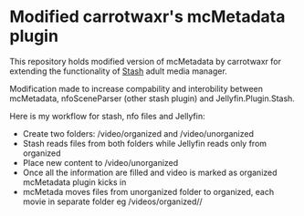 # Modified carrotwaxr's mcMetadata plugin

This repository holds modified version of mcMetadata by carrotwaxr for extending the functionality of [Stash](https://github.com/stashapp/stash) adult media manager.

Modification made to increase compability and interobility between mcMetadata, nfoSceneParser (other stash plugin) and Jellyfin.Plugin.Stash.

Here is my workflow for stash, nfo files and Jellyfin:
- Create two folders: /video/organized and /video/unorganized
- Stash reads files from both folders while Jellyfin reads only from organized
- Place new content to /video/unorganized
- Once all the information are filled and video is marked as organized mcMetadata plugin kicks in
- mcMetada moves files from unorganized folder to organized, each movie in separate folder eg /videos/organized/<Studio>/<Title> (<Date>)/<Title> (<Date>).mp4
- Once the file has been moved, in the same folder movie.nfo, folder.jpg and backdrop.jpg are being generated
- Jellyfin scans /video/organized folder and load data from movie.nfo, folder.jpg and backdrop.jpg files
- Jellyfin displays rating from "rating" field and pulls any additional data from Stash using Jellyfin.Plugin.Stash
- Jellyfin.Plugin.Stash can be set to load tags for scenes and performers which then can be used to filter content
- Jellyfin updates movie.nfo file if necessary
- nfoSceneParser can read movie.nfo file and fill most of the information back if necessary (including rating, studio and tags)

## What was added or changed:

- added hook on performer update that extracts new image, so you don't have to run it manually or update scene
- added possibility to change batch size (there is an unknown bug when batch size is bigger than 1)
- removed requirement for scene to have stashId
- added posibility to change the name of generated nfo file, so now it can be movie.nfo which can be automatically updated by Jellyfin
- added posibility to change the name of generated poster image, so now you can name it folder.jpg and Jellyfin won't generate additional file
- added posibility to generate backdrop.jpg which can be read by Jellyfin
- added posibility to modify which rating field to use so you can export your ratings into "rating" field instead of "userrating", which can be read and correctly displayed by Jellyfin.
- added exporting of director for scene
- removed custom_rating field
- added posibility to change default genere for scenes

## Disclaimers

I didn't create pull request to the original repository and created fork instead because some modifications felt arbitrary, tailored to my specific needs and could break other people's workflows (eg. removal of stashId requirement or custom_tags field).

Additional modifications has been merged to Jellyfin.Plugin.Stash repository to make the workflow possible.
Additional modifications has been made and are waiting to be merge into Stash CummunityScripts/nfoSceneParser.
